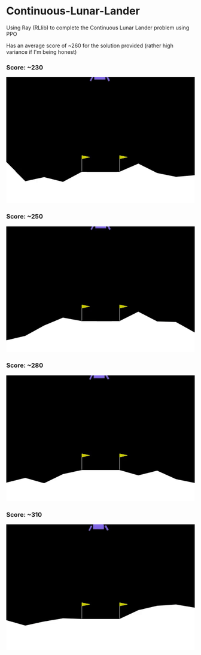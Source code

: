 # Continuous-Lunar-Lander
Using Ray (RLlib) to complete the Continuous Lunar Lander problem using PPO

Has an average score of ~260 for the solution provided (rather high variance if I'm being honest)

### Score: ~230
<!-- <video controls src="video/ContinuousLunarLander-230.mp4" title="Title"></video> -->
<!-- ![Lunar Lander 230](video/ContinuousLunarLander-230.gif) -->
[![Lunar Lander 230](video/ContinuousLunarLander-230.gif)](./video/ContinuousLunarLander-230.mp4)

### Score: ~250
<!-- <video controls src="video/ContinuousLunarLander-250.mp4" title="Title"></video> -->
<!-- ![Lunar Lander 250](video/ContinuousLunarLander-250.gif) -->
[![Lunar Lander 250](video/ContinuousLunarLander-250.gif)](./video/ContinuousLunarLander-250.mp4)

### Score: ~280
<!-- <video controls src="video/ContinuousLunarLander-279.mp4" title="Title"></video> -->
<!-- ![Lunar Lander 280](video/ContinuousLunarLander-279.gif) -->
[![Lunar Lander 280](video/ContinuousLunarLander-279.gif)](./video/ContinuousLunarLander-279.mp4)

### Score: ~310
<!-- <video controls src="video/ContinuousLunarLander-311.mp4" title="Title"></video> -->
<!-- ![Lunar Lander 310](video/ContinuousLunarLander-311.gif) -->
[![Lunar Lander 310](video/ContinuousLunarLander-311.gif)](./video/ContinuousLunarLander-311.mp4)

